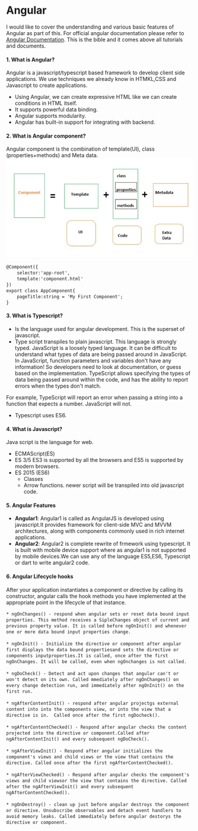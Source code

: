 # Angular
I would like to cover the understanding and various basic features of Angular as part of this. For official angular documentation please refer to [Angular Documentation](https://angular.io/docs). This is the bible and it comes above all tutorials and documents. 
#### 1. What is Angular?
Angular is a javascript/typescript based framework to develop client side applications. We use techniques we already know in HTMKL,CSS and Javascript to create applications.
* Using Angular, we can create expressive HTML like we can create conditions in HTML itself.
* It supports powerful data binding.
* Angular supports modularity.
* Angular has built-in support for integrating with backend.
#### 2. What is Angular component?
Angular component is the combination of template(UI), class (properties+methods) and Meta data.
![Angular Component](https://github.com/anand-tummapudi/angular/blob/main/assets/images/angular_component.JPG)

``` import {Component} from "@angular/core";
@Component({
	selector:'app-root',
	template:'component.html'
})
export class AppComponent{
	pageTitle:string = 'My First Component';
}
```
#### 3. What is Typescript?
* Is the language used for angular development. This is the superset of javascript.
* Type script transpiles to plain javascript. This language is strongly typed.
	JavaScript is a loosely typed language. It can be difficult to understand what types of data are being passed around in JavaScript.
	In JavaScript, function parameters and variables don't have any information! So developers need to look at documentation, or guess based on the implementation.
	TypeScript allows specifying the types of data being passed around within the code, and has the ability to report errors when the types don't match.

For example, TypeScript will report an error when passing a string into a function that expects a number. JavaScript will not.
* Typescript uses ES6.
#### 4. What is Javascript?
Java script is the language for web.
* ECMAScript(ES)
* ES 3/5 
	ES3 is supported by all the browsers and ES5 is supported by modern browsers.
* ES 2015 (ES6)
	- Classes
	- Arrow functions.
newer script will be transpiled into old javascript code.
#### 5. Angular Features
* **Angular1**: Angular1 is called as AngularJS is developed using javascript.It provides framework for client-side MVC and MVVM architectures, along with components commonly used in rich internet applications.
* **Angular2**: Angular2 is complete rewrite of frmework using typescript. It is built with mobile device support where as angular1 is not supported by mobile devices.We can use any of the language ES5,ES6, Typescript or dart to write angular2 code.
#### 6. Angular Lifecycle hooks
After your application instantiates a component or directive by calling its constructor, angular calls the hook methods you have implemented at the appropriate point in the lifecycle of that instance.

	* ngOnChanges() - respond when angular sets or reset data bound input properties. This method receives a SipleChanges object of current and previous property value. It is called before ngOnInit() and whenever one or more data bound input properties change.
	
	* ngOnInit() - Initialize the directive or component after angular first displays the data bound propertiesand sets the directive or components inputproperties.It is called, once after the first ngOnChanges. It will be called, even when ngOnchanges is not called.
	
	* ngDoCheck() - Detect and act upon changes that angular can't or won't detect on its own. Called mmediately after ngOnChanges() on every change detection run, and immediately after ngOnInit() on the first run.
	
	* ngAfterContentInit() - respond after angular projectgs external content into into the components view, or into the view that a directive is in.  Called once after the first ngDocheck(). 
	
	* ngAfterContentChecked() - Respond after angular checks the content projected into the directive or component.Called after ngAfterContentInit() and every subsequent ngDoCheck().
	
	* ngAfterViewInit() - Respond after angular initializes the component's views and child views or the view that contains the directive. Called once after the first ngAfterContentChecked().
	
	* ngAfterViewChecked() - Respond after angular checks the component's views and child viewsor the view that contains the directive. Called after the ngAfterViewInit() and every subsequent ngAfterContentChecked().
	
	* ngOnDestroy() - clean up just before angular destroys the component or directive. Unsubscribe observables and detach event handlers to avoid memory leaks. Called immediately before angular destorys the directive or component.
